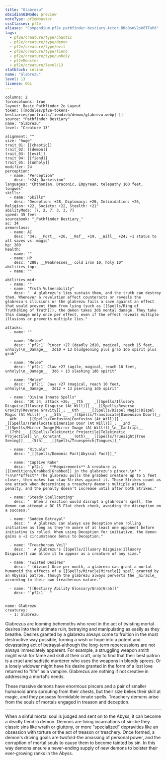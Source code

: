 ```yaml
---
title: "Glabrezu"
obsidianUIMode: preview
noteType: pf2eMonster
cssClasses: pf2e
aliases: "Compendium.pf2e.pathfinder-bestiary.Actor.BRo0snV2sH6TFuh6" 
tags:
  - pf2e/creature/type/chaotic
  - pf2e/creature/type/demon
  - pf2e/creature/type/evil
  - pf2e/creature/type/fiend
  - pf2e/creature/type/unholy
  - pf2eMonster
  - pf2e/creature/level/13
statblock: inline
name: "Glabrezu"
level: 13
license: OGL
---
```


```statblock
columns: 2
forcecolumns: true
layout: Basic Pathfinder 2e Layout
token: [[modules/pf2e-tokens-bestiaries/portraits/fiendish/demon/glabrezu.webp| ]]
source: "Pathfinder Bestiary"
name: "Glabrezu"
level: "Creature 13"

alignment: ""
size: "huge"
trait_01: [[chaotic]]
trait_02: [[demon]]
trait_03: [[evil]]
trait_04: [[fiend]]
trait_05: [[unholy]]
modifier: 24
perception:
  - name: "Perception"
    desc: "+24; Darkvision"
languages: "Chthonian, Draconic, Empyrean; telepathy 100 feet, tongues"
skills:
  - name: "Skills"
    desc: "Deception: +28, Diplomacy: +26, Intimidation: +26, Religion: +22, Society: +22, Stealth: +21"
abilityMods: [7, 2, 7, 3, 3, 7]
speed: 35 feet
sourcebook: "_Pathfinder Bestiary_"
ac: 34
armorclass:
  - name: AC
    desc: "34; __Fort__ +26, __Ref__ +19, __Will__ +24; +1 status to all saves vs. magic"
hp: 280
health:
  - name: ""
  - name: HP
    desc: "280; __Weaknesses__ cold iron 10, holy 10"
abilities_top:
  - name: ""

abilities_mid:
  - name: ""
  - name: "Truth Vulnerability"
    desc: "  A glabrezu's lies sustain them, and the truth can destroy them. Whenever a revelation effect counteracts or reveals the glabrezu's illusions or the glabrezu fails a save against an effect that would prevent them from lying (such as [[Spells/Ring of Truth|Ring of Truth]]), the demon takes 3d6 mental damage. They take this damage only once per effect, even if the effect reveals multiple illusions or prevents multiple lies."

attacks:
  - name: ""

  - name: "Melee"
    desc: "`pf2:1` Pincer +27 (deadly 2d10, magical, reach 15 feet, unholy)\n__Damage__  3d10 + 13 bludgeoning plus grab 1d6 spirit plus grab"

  - name: "Melee"
    desc: "`pf2:1` Claw +27 (agile, magical, reach 10 feet, unholy)\n__Damage__  3d6 + 13 slashing 1d6 spirit"

  - name: "Melee"
    desc: "`pf2:1` Jaws +27 (magical, reach 10 feet, unholy)\n__Damage__  3d12 + 13 piercing 1d6 spirit"

  - name: "Divine Innate Spells"
    desc: "DC 34, attack +26; __7th __  _[[Spells/Illusory Disguise|Illusory Disguise (At Will)]]_, _[[Spells/Reverse Gravity|Reverse Gravity]]_; __6th __  _[[Spells/Dispel Magic|Dispel Magic (At Will)]]_; __5th __  _[[Spells/Translocate|Dimension Door]]_; __4th __  _[[Spells/Confusion|Confusion (At Will)]]_, _[[Spells/Translocate|Dimension Door (At Will)]]_; __2nd __  _[[Spells/Mirror Image|Mirror Image (At Will)]]_\n__Cantrips__  __(7th)__ _[[Spells/Telekinetic Projectile|Telekinetic Projectile]]_\n__Constant__  __(6th)__ _[[Spells/Truesight|True Seeing]]_ __(5th)__ _[[Spells/Truespeech|Tongues]]_"

  - name: "Rituals"
    desc: "_[[Spells/Demonic Pact|Abyssal Pact]]_"

  - name: "Captive Rake"
    desc: "`pf2:1`  **Requirements** A creature is [[Conditions/Grabbed|Grabbed]] in the glabrezu's pincer.\n* * *\n\n**Effect** The glabrezu pulls the grabbed creature up to 5 feet closer, then makes two claw Strikes against it. Those Strikes count as one attack when determining a treachery demon's multiple attack penalty, and the penalty doesn't increase until after both Strikes."

  - name: "Steady Spellcasting"
    desc: "  When a reaction would disrupt a glabrezu's spell, the demon can attempt a DC 15 Flat check check, avoiding the disruption on a success."

  - name: "Sudden Betrayal"
    desc: "  A glabrezu can always use Deception when rolling initiative as long as they're aware of at least one opponent before initiative is rolled. When using Deception for initiative, the demon gains a +2 circumstance bonus to Deception."

  - name: "Treacherous Veil"
    desc: "  A glabrezu's [[Spells/Illusory Disguise|Illusory Disguise]] can allow it to appear as a creature of any size."

  - name: "Twisted Desires"
    desc: " (divine) Once per month, a glabrezu can grant a mortal humanoid the effects of a [[Spells/Miracle|Miracle]] spell granted by an Abyssal patron, though the glabrezu always perverts the _miracle_ according to their own treacherous nature."

  - name: "[[Bestiary Ability Glossary/Grab|Grab]]"
    desc: "`pf2:1`  "
 
```

```encounter-table
name: Glabrezu
creatures:
  - 1: Glabrezu
```



Glabrezus are looming behemoths who revel in the act of twisting mortal desires into their ultimate ruin, betraying and manipulating as easily as they breathe. Desires granted by a glabrezu always come to fruition in the most destructive way possible, turning a wish or hope into a potent and devastating act of betrayal-although the long-term repercussions are not always immediately apparent. For example, a struggling weapon smith might wish for fame and skill at their craft, only to find that their best patron is a cruel and sadistic murderer who uses the weapons in bloody sprees. Or a lonely widower might have his desire granted in the form of a lost love returned to "life" as a vampire. Glabrezus are nothing if not creative in addressing a mortal's needs.

These massive demons have enormous pincers and a pair of smaller humanoid arms sprouting from their chests, but their size belies their skill at magic, and they possess formidable innate spells. Treachery demons arise from the souls of mortals engaged in treason and deception.

* * *

When a sinful mortal soul is judged and sent on to the Abyss, it can become a deadly fiend-a demon. Demons are living incarnations of sin-be they classic sins like wrath or gluttony, or more "specialized" depravities like an obsession with torture or the act of treason or treachery. Once formed, a demon's driving goals are twofold-the amassing of personal power, and the corruption of mortal souls to cause them to become tainted by sin. In this way demons ensure a never-ending supply of new demons to bolster their ever-growing ranks in the Abyss.
